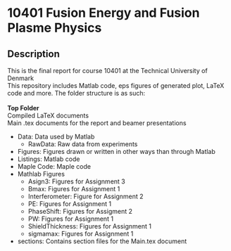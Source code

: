 # 10401 Fusion Energy and Fusion Plasme Physics
## Description
This is the final report for course 10401 at the Technical University of Denmark\
This repository includes Matlab code, eps figures of generated plot, LaTeX code and more.
The folder structure is as such:\
\
**Top Folder**\
Compiled LaTeX documents\
Main .tex documents for the report and beamer presentations
* Data: Data used by Matlab
  * RawData: Raw data from experiments
* Figures: Figures drawn or written in other ways than through Matlab
* Listings: Matlab code
* Maple Code: Maple code
* Mathlab Figures
  * Asign3: Figures for Assignment 3
  * Bmax: Figures for Assignment 1
  * Interferometer: Figure for Assignment 2
  * PE: Figures for Assignment 1
  * PhaseShift: Figures for Assigment 2
  * PW: Figures for Assignment 1
  * ShieldThickness: Figures for Assignment 1
  * sigmamax: Figures for Assignment 1
* sections: Contains section files for the Main.tex document
